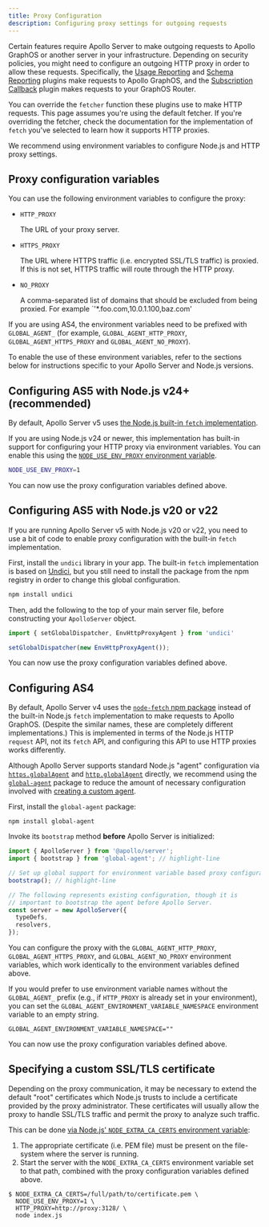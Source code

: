 ```yaml
---
title: Proxy Configuration
description: Configuring proxy settings for outgoing requests
---
```


Certain features require Apollo Server to make outgoing requests to Apollo GraphOS or another server in your infrastructure. Depending on security policies, you might need to configure an outgoing HTTP proxy in order to allow these requests. Specifically, the [Usage Reporting](../api/plugin/usage-reporting/) and [Schema Reporting](../api/plugin/schema-reporting/) plugins make requests to Apollo GraphOS, and the [Subscription Callback](../api/plugin/subscription-callback/) plugin makes requests to your GraphOS Router.

You can override the `fetcher` function these plugins use to make HTTP requests. This page assumes you're using the default fetcher. If you're overriding the fetcher, check the documentation for the implementation of `fetch` you've selected to learn how it supports HTTP proxies.

We recommend using environment variables to configure Node.js and HTTP proxy settings.

## Proxy configuration variables

You can use the following environment variables to configure the proxy:

- `HTTP_PROXY`

  The URL of your proxy server.

- `HTTPS_PROXY`

  The URL where HTTPS traffic (i.e. encrypted SSL/TLS traffic) is proxied. If this is not set, HTTPS traffic will route through the HTTP proxy.

- `NO_PROXY`

  A comma-separated list of domains that should be excluded from being proxied. For example `'*.foo.com,10.0.1.100,baz.com'

If you are using AS4, the environment variables need to be prefixed with `GLOBAL_AGENT_` (for example, `GLOBAL_AGENT_HTTP_PROXY`, `GLOBAL_AGENT_HTTPS_PROXY` and `GLOBAL_AGENT_NO_PROXY`).

To enable the use of these environment variables, refer to the sections below for instructions specific to your Apollo Server and Node.js versions.

## Configuring AS5 with Node.js v24+ (recommended)

By default, Apollo Server v5 uses [the Node.js built-in `fetch` implementation](https://nodejs.org/api/globals.html#fetch).

If you are using Node.js v24 or newer, this implementation has built-in support for configuring your HTTP proxy via environment variables. You can enable this using the [`NODE_USE_ENV_PROXY` environment variable](https://nodejs.org/api/cli.html#node_use_env_proxy1).

```bash
NODE_USE_ENV_PROXY=1
```

You can now use the proxy configuration variables defined above.

## Configuring AS5 with Node.js v20 or v22

If you are running Apollo Server v5 with Node.js v20 or v22, you need to use a bit of code to enable proxy configuration with the built-in `fetch` implementation.

First, install the `undici` library in your app. The built-in `fetch` implementation is based on [Undici](https://www.npmjs.com/package/undici), but you still need to install the package from the npm registry in order to change this global configuration.

```bash
npm install undici
```

Then, add the following to the top of your main server file, before constructing your `ApolloServer` object.

```ts
import { setGlobalDispatcher, EnvHttpProxyAgent } from 'undici'

setGlobalDispatcher(new EnvHttpProxyAgent());
```

You can now use the proxy configuration variables defined above.

## Configuring AS4

By default, Apollo Server v4 uses the [`node-fetch` npm package](https://www.npmjs.com/package/node-fetch) instead of the built-in Node.js `fetch` implementation to make requests to Apollo GraphOS. (Despite the similar names, these are completely different implementations.) This is implemented in terms of the Node.js HTTP `request` API, not its `fetch` API, and configuring this API to use HTTP proxies works differently.

Although Apollo Server supports standard Node.js "agent" configuration via [`https.globalAgent`](https://nodejs.org/api/https.html#https_https_globalagent) and [`http.globalAgent`](https://nodejs.org/api/http.html#http_http_globalagent) directly, we recommend using the [`global-agent`](https://github.com/gajus/global-agent#global-agent) package to reduce the amount of necessary configuration involved with [creating a custom agent](https://nodejs.org/api/http.html#http_class_http_agent).

First, install the `global-agent` package:

```
npm install global-agent
```

Invoke its `bootstrap` method **before** Apollo Server is initialized:

```ts
import { ApolloServer } from '@apollo/server';
import { bootstrap } from 'global-agent'; // highlight-line

// Set up global support for environment variable based proxy configuration.
bootstrap(); // highlight-line

// The following represents existing configuration, though it is
// important to bootstrap the agent before Apollo Server.
const server = new ApolloServer({
  typeDefs,
  resolvers,
});
```

You can configure the proxy with the `GLOBAL_AGENT_HTTP_PROXY`, `GLOBAL_AGENT_HTTPS_PROXY`, and `GLOBAL_AGENT_NO_PROXY` environment variables, which work identically to the environment variables defined above.

If you would prefer to use environment variable names without the `GLOBAL_AGENT_` prefix (e.g., if `HTTP_PROXY` is already set in your environment), you can set the `GLOBAL_AGENT_ENVIRONMENT_VARIABLE_NAMESPACE` environment variable to an empty string.

```
GLOBAL_AGENT_ENVIRONMENT_VARIABLE_NAMESPACE=""
```

You can now use the proxy configuration variables defined above.

## Specifying a custom SSL/TLS certificate

Depending on the proxy communication, it may be necessary to extend the default "root" certificates which Node.js trusts to include a certificate provided by the proxy administrator. These certificates will usually allow the proxy to handle SSL/TLS traffic and permit the proxy to analyze such traffic.

This can be done [via Node.js' `NODE_EXTRA_CA_CERTS` environment variable](https://nodejs.org/api/cli.html#cli_node_extra_ca_certs_file):

1. The appropriate certificate (i.e. PEM file) must be present on the file-system where the server is running.
2. Start the server with the `NODE_EXTRA_CA_CERTS` environment variable set to that path, combined with the proxy configuration variables defined above.

```shell
$ NODE_EXTRA_CA_CERTS=/full/path/to/certificate.pem \
  NODE_USE_ENV_PROXY=1 \
  HTTP_PROXY=http://proxy:3128/ \
  node index.js
```
